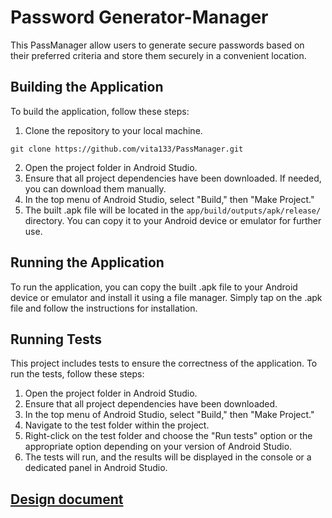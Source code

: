 # Password Generator-Manager 
This PassManager allow users to generate secure passwords based on their preferred criteria and store them securely in a convenient location.

## Building the Application

To build the application, follow these steps:

1. Clone the repository to your local machine.

```
git clone https://github.com/vita133/PassManager.git
```
2. Open the project folder in Android Studio.
3. Ensure that all project dependencies have been downloaded. If needed, you can download them manually.
4. In the top menu of Android Studio, select "Build," then "Make Project."
5. The built .apk file will be located in the `app/build/outputs/apk/release/` directory. You can copy it to your Android device or emulator for further use.

## Running the Application

To run the application, you can copy the built .apk file to your Android device or emulator and install it using a file manager. Simply tap on the .apk file and follow the instructions for installation.

## Running Tests

This project includes tests to ensure the correctness of the application. To run the tests, follow these steps:

1. Open the project folder in Android Studio.
2. Ensure that all project dependencies have been downloaded.
3. In the top menu of Android Studio, select "Build," then "Make Project."
4. Navigate to the test folder within the project.
5. Right-click on the test folder and choose the "Run tests" option or the appropriate option depending on your version of Android Studio.
6. The tests will run, and the results will be displayed in the console or a dedicated panel in Android Studio.

## [Design document](https://docs.google.com/document/d/1XEGaNqPQXwrxoQCH9QCrQosNg_byAlfBoxyzJ9582-c/edit?usp=sharing)

